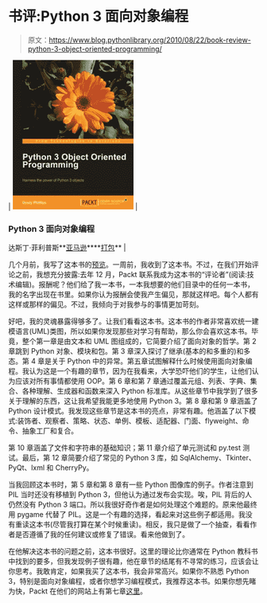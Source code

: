 # 书评:Python 3 面向对象编程

> 原文：<https://www.blog.pythonlibrary.org/2010/08/22/book-review-python-3-object-oriented-programming/>

| [![](img/faaad923d135ef3b60842b52355b6bdb.png "python3_oop")](https://www.blog.pythonlibrary.org/wp-content/uploads/2010/08/python3_oop.jpg) | 

### Python 3 面向对象编程

达斯丁·菲利普斯**[亚马逊](http://www.amazon.com/exec/obidos/ASIN/1849511268/thmovsthpy-20/)****[打包](http://www.packtpub.com/python-3-object-oriented-programming/book?utm_source=blog.pythonlibrary.org&utm_medium=bookrev&utm_content=blog&utm_campaign=mdb_004190)** |

 几个月前，我写了这本书的[预览](https://www.blog.pythonlibrary.org/2010/05/20/book-preview-python-3-object-oriented-programming/)。一周前，我收到了这本书。不过，在我们开始评论之前，我想充分披露:去年 12 月，Packt 联系我成为这本书的“评论者”(阅读:技术编辑)。报酬呢？他们给了我一本书，一本我想要的他们目录中的任何一本书，我的名字出现在书里。如果你认为报酬会使我产生偏见，那就这样吧。每个人都有这样或那样的偏见。不过，我倾向于对我参与的事情更加苛刻。

好吧，我的灵魂暴露得够多了。让我们看看这本书。这本书的作者非常喜欢统一建模语言(UML)类图，所以如果你发现那些对学习有帮助，那么你会喜欢这本书。毕竟，整个第一章是由文本和 UML 图组成的，它简要介绍了面向对象的哲学。第 2 章跳到 Python 对象、模块和包。第 3 章深入探讨了继承(基本的和多重的)和多态。第 4 章是关于 Python 中的异常。第五章试图解释什么时候使用面向对象编程。我认为这是一个有趣的章节，因为在我看来，大学恐吓他们的学生，让他们认为应该对所有事情都使用 OOP。第 6 章和第 7 章通过覆盖元组、列表、字典、集合、各种理解、生成器和函数来深入 Python 标准库。从这些章节中我学到了很多关于理解的东西，这让我希望我能更多地使用 Python 3。第 8 章和第 9 章涵盖了 Python 设计模式。我发现这些章节是这本书的亮点，非常有趣。他涵盖了以下模式:装饰者、观察者、策略、状态、单例、模板、适配器、门面、flyweight、命令、抽象工厂和复合。

第 10 章涵盖了文件和字符串的基础知识；第 11 章介绍了单元测试和 py.test 测试。最后，第 12 章简要介绍了常见的 Python 3 库，如 SqlAlchemy、Tkinter、PyQt、lxml 和 CherryPy。

当我回顾这本书时，第 5 章和第 8 章有一些 Python 图像库的例子。作者注意到 PIL 当时还没有移植到 Python 3，但他认为通过发布会实现。唉，PIL 背后的人仍然没有 Python 3 端口。所以我很好奇作者是如何处理这个难题的。原来他最终用 pygame 代替了 PIL。这是一个有趣的选择，看起来对这些例子都适用。我没有重读这本书(尽管我打算在某个时候重读)。相反，我只是做了一个抽查，看看作者是否遵循了我的任何建议或修复了错误。看来他做到了。

在他解决这本书的问题之前，这本书很好。这里的理论比你通常在 Python 教科书中找到的要多，但我发现例子很有趣，他在章节的结尾有不寻常的练习，应该会让你思考。我敢肯定，如果我买了这本书，我会非常高兴。如果你不熟悉 Python 3，特别是面向对象编程，或者你想学习编程模式，我推荐这本书。如果你想先睹为快，Packt 在他们的网站上有第七章[这里](https://www.packtpub.com/sites/default/files/1261-chapter-7-Python%20object-oriented-shortcuts.pdf)。
